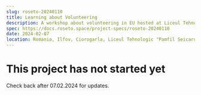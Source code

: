 ```yaml
---
slug: roseto-20240110
title: Learning about Volunteering
description: A workshop about volunteering in EU hosted at Liceul Tehnologic "Pamfil Seicaru".
spec: https://docs.roseto.space/project-specs/roseto-20240110
date: 2024-02-07
location: Romania, Ilfov, Ciorogarla, Liceul Tehnologic "Pamfil Seicaru"
---
```


# This project has not started yet
Check back after 07.02.2024 for updates.